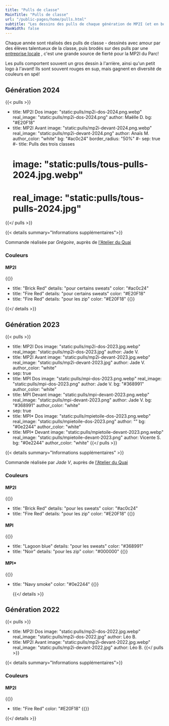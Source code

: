 ```yaml
---
title: "Pulls de classe"
MainTitle: "Pulls de classe"
url: "/public-pages/home/pulls.html"
subtitle: "Les dessins des pulls de chaque génération de MP2I (et en bonus, ceux des MPI/MPI* !)"
MaxWidth: false
---
```


Chaque année sont réalisés des pulls de classe - dessinés avec amour par des élèves talentueux de la classe, puis brodés sur des pulls par une [entreprise locale](https://www.atelierduquai.com/) , c'est une grande source de fierté pour la MP2I du Parc!

Les pulls comportent souvent un gros dessin à l'arrière, ainsi qu'un petit logo à l'avant! Ils sont souvent rouges en sup, mais gagnent en diversité de couleurs en spé!

## Génération 2024

{{< pulls >}}

- title: MP2I Dos
  image: "static:pulls/mp2i-dos-2024.png.webp"
  real_image: "static:pulls/mp2i-dos-2024.png"
  author: Maëlle D.
  bg: "#E20F18"
- title: MP2I Avant
  image: "static:pulls/mp2i-devant-2024.png.webp"
  real_image: "static:pulls/mp2i-devant-2024.png"
  author: Anaïs M.
  author_color: "white"
  bg: "#ac0c24"
  border_radius: "50%"
  #- sep: true
  #- title: Pulls des trois classes
  # image: "static:pulls/tous-pulls-2024.jpg.webp"
  # real_image: "static:pulls/tous-pulls-2024.jpg"

{{</ pulls >}}

{{< details summary="Informations supplémentaires">}}

Commande réalisée par _Grégoire_, auprès de [l'Atelier du Quai](https://www.atelierduquai.com/)

### Couleurs

#### MP2I

{{<pulls-couleur >}}

- title: "Brick Red"
  details: "pour certains sweats"
  color: "#ac0c24"
- title: "Fire Red"
  details: "pour certains sweats"
  color: "#E20F18"
- title: "Fire Red"
  details: "pour les zip"
  color: "#E20F18"
  {{</pulls-couleur >}}

{{</ details >}}

## Génération 2023

{{< pulls >}}

- title: MP2I Dos
  image: "static:pulls/mp2i-dos-2023.jpg.webp"
  real_image: "static:pulls/mp2i-dos-2023.jpg"
  author: Jade V.
- title: MP2I Avant
  image: "static:pulls/mp2i-devant-2023.jpg.webp"
  real_image: "static:pulls/mp2i-devant-2023.jpg"
  author: Jade V.
  author_color: "white"
- sep: true
- title: MPI Dos
  image: "static:pulls/mpi-dos-2023.png.webp"
  real_image: "static:pulls/mpi-dos-2023.png"
  author: Jade V.
  bg: "#368991"
  author_color: "white"
- title: MPI Devant
  image: "static:pulls/mpi-devant-2023.png.webp"
  real_image: "static:pulls/mpi-devant-2023.png"
  author: Jade V.
  bg: "#368991"
  author_color: "white"
- sep: true
- title: MPI* Dos
  image: "static:pulls/mpietoile-dos-2023.png.webp"
  real_image: "static:pulls/mpietoile-dos-2023.png"
  author: ""
  bg: "#0e2244"
  author_color: "white"
- title: MPI* Devant
  image: "static:pulls/mpietoile-devant-2023.png.webp"
  real_image: "static:pulls/mpietoile-devant-2023.png"
  author: Vicente S.
  bg: "#0e2244"
  author_color: "white"
  {{</ pulls >}}

{{< details summary="Informations supplémentaires" >}}

Commande réalisée par _Jade V_, auprès de [l'Atelier du Quai](https://www.atelierduquai.com/)

### Couleurs

#### MP2I

{{<pulls-couleur >}}

- title: "Brick Red"
  details: "pour les sweats"
  color: "#ac0c24"
- title: "Fire Red"
  details: "pour les zip"
  color: "#E20F18"
  {{</pulls-couleur >}}

#### MPI

{{<pulls-couleur >}}

- title: "Lagoon blue"
  details: "pour les sweats"
  color: "#368991"
- title: "Noir"
  details: "pour les zip"
  color: "#000000"
  {{</pulls-couleur >}}

#### MPI*

{{<pulls-couleur >}}

- title: "Navy smoke"
  color: "#0e2244"
  {{</pulls-couleur >}}

  {{</ details >}}

## Génération 2022

{{< pulls >}}

- title: MP2I Dos
  image: "static:pulls/mp2i-dos-2022.jpg.webp"
  real_image: "static:pulls/mp2i-dos-2022.jpg"
  author: Léo B.
- title: MP2I Avant
  image: "static:pulls/mp2i-devant-2022.jpg.webp"
  real_image: "static:pulls/mp2i-devant-2022.jpg"
  author: Léo B.
  {{</ pulls >}}

{{< details summary="Informations supplémentaires">}}

### Couleurs

#### MP2I

{{<pulls-couleur >}}

- title: "Fire Red"
  color: "#E20F18"
  {{</pulls-couleur >}}

{{</ details >}}
